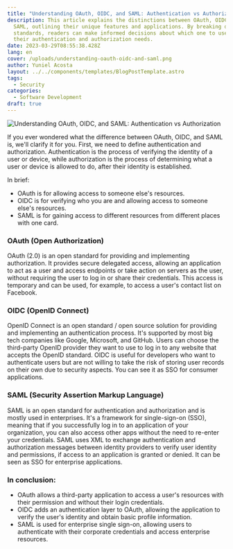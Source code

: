 ```yaml
---
title: "Understanding OAuth, OIDC, and SAML: Authentication vs Authorization"
description: This article explains the distinctions between OAuth, OIDC, and
  SAML, outlining their unique features and applications. By breaking down these
  standards, readers can make informed decisions about which one to use for
  their authentication and authorization needs.
date: 2023-03-29T08:55:38.428Z
lang: en
cover: /uploads/understanding-oauth-oidc-and-saml.png
author: Yuniel Acosta
layout: ../../components/templates/BlogPostTemplate.astro
tags:
  - Security
categories:
  - Software Development
draft: true
---
```

![Understanding OAuth, OIDC, and SAML: Authentication vs Authorization](/uploads/understanding-oauth-oidc-and-saml.png "Understanding OAuth, OIDC, and SAML: Authentication vs Authorization")

If you ever wondered what the difference between OAuth, OIDC, and SAML is, we'll clarify it for you. First, we need to define authentication and authorization. Authentication is the process of verifying the identity of a user or device, while authorization is the process of determining what a user or device is allowed to do, after their identity is established.

In brief:

- OAuth is for allowing access to someone else's resources.
- OIDC is for verifying who you are and allowing access to someone else's resources.
- SAML is for gaining access to different resources from different places with one card.

### OAuth (Open Authorization)

OAuth (2.0) is an open standard for providing and implementing authorization. It provides secure delegated access, allowing an application to act as a user and access endpoints or take action on servers as the user, without requiring the user to log in or share their credentials. This access is temporary and can be used, for example, to access a user's contact list on Facebook.

### OIDC (OpenID Connect)

OpenID Connect is an open standard / open source solution for providing and implementing an authentication process. It's supported by most big tech companies like Google, Microsoft, and GitHub. Users can choose the third-party OpenID provider they want to use to log in to any website that accepts the OpenID standard. OIDC is useful for developers who want to authenticate users but are not willing to take the risk of storing user records on their own due to security aspects. You can see it as SSO for consumer applications.

### SAML (Security Assertion Markup Language)

SAML is an open standard for authentication and authorization and is mostly used in enterprises. It's a framework for single-sign-on (SSO), meaning that if you successfully log in to an application of your organization, you can also access other apps without the need to re-enter your credentials. SAML uses XML to exchange authentication and authorization messages between identity providers to verify user identity and permissions, if access to an application is granted or denied. It can be seen as SSO for enterprise applications.

### In conclusion:

- OAuth allows a third-party application to access a user's resources with their permission and without their login credentials.
- OIDC adds an authentication layer to OAuth, allowing the application to verify the user's identity and obtain basic profile information.
- SAML is used for enterprise single sign-on, allowing users to authenticate with their corporate credentials and access enterprise resources.
